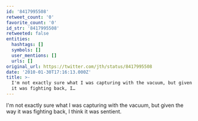 ```yaml
---
id: '8417995508'
retweet_count: '0'
favorite_count: '0'
id_str: '8417995508'
retweeted: false
entities:
  hashtags: []
  symbols: []
  user_mentions: []
  urls: []
original_url: https://twitter.com/jth/status/8417995508
date: '2010-01-30T17:16:13.000Z'
title: >-
  I'm not exactly sure what I was capturing with the vacuum, but given the way
  it was fighting back, I…
---
```


I'm not exactly sure what I was capturing with the vacuum, but given the way it was fighting back, I think it was sentient.